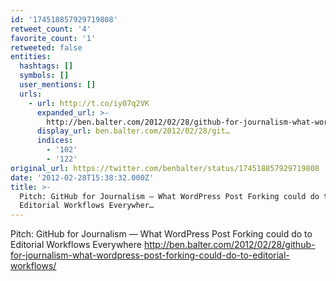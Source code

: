```yaml
---
id: '174518857929719808'
retweet_count: '4'
favorite_count: '1'
retweeted: false
entities:
  hashtags: []
  symbols: []
  user_mentions: []
  urls:
    - url: http://t.co/iy07q2VK
      expanded_url: >-
        http://ben.balter.com/2012/02/28/github-for-journalism-what-wordpress-post-forking-could-do-to-editorial-workflows/
      display_url: ben.balter.com/2012/02/28/git…
      indices:
        - '102'
        - '122'
original_url: https://twitter.com/benbalter/status/174518857929719808
date: '2012-02-28T15:38:32.000Z'
title: >-
  Pitch: GitHub for Journalism — What WordPress Post Forking could do to
  Editorial Workflows Everywher…
---
```


Pitch: GitHub for Journalism — What WordPress Post Forking could do to Editorial Workflows Everywhere http://ben.balter.com/2012/02/28/github-for-journalism-what-wordpress-post-forking-could-do-to-editorial-workflows/